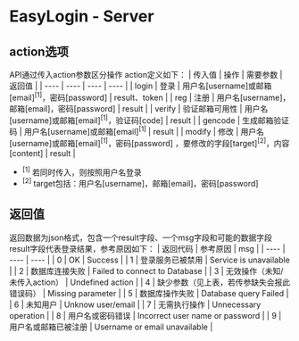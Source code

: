 # EasyLogin - Server

## action选项
API通过传入action参数区分操作
action定义如下：
| 传入值 | 操作 | 需要参数 | 返回值 |
| ---- | ---- | ---- | ---- |
| login | 登录 | 用户名[username]或邮箱[email]<sup>[1]</sup>，密码[password] | result、token |
| reg | 注册 | 用户名[username]，邮箱[email]，密码[password] | result |
| verify | 验证邮箱可用性 | 用户名[username]或邮箱[email]<sup>[1]</sup>，验证码[code] | result |
| gencode | 生成邮箱验证码 | 用户名[username]或邮箱[email]<sup>[1]</sup> | result |
| modify | 修改 | 用户名[username]或邮箱[email]<sup>[1]</sup>，密码[password] ，要修改的字段[target]<sup>[2]</sup>，内容[content] | result |

* <sup>[1]</sup> 若同时传入，则按照用户名登录  
* <sup>[2]</sup> target包括：用户名[username]，邮箱[email]，密码[password]



## 返回值
返回数据为json格式，包含一个result字段、一个msg字段和可能的数据字段  
result字段代表登录结果，参考原因如下：
| 返回代码 | 参考原因 | msg |
| ---- | ---- | ---- |
| 0 | OK | Success |
| 1 | 登录服务已被禁用 | Service is unavailable |
| 2 | 数据库连接失败 | Failed to connect to Database |
| 3 | 无效操作（未知/未传入action） | Undefined action |
| 4 | 缺少参数（见上表，若传参缺失会报此错误码） | Missing parameter |
| 5 | 数据库操作失败 | Database query Failed |
| 6 | 未知用户 | Unknow user/email |
| 7 | 无需执行操作 | Unnecessary operation |
| 8 | 用户名或密码错误 | Incorrect user name or password |
| 9 | 用户名或邮箱已被注册 | Username or email unavailable |